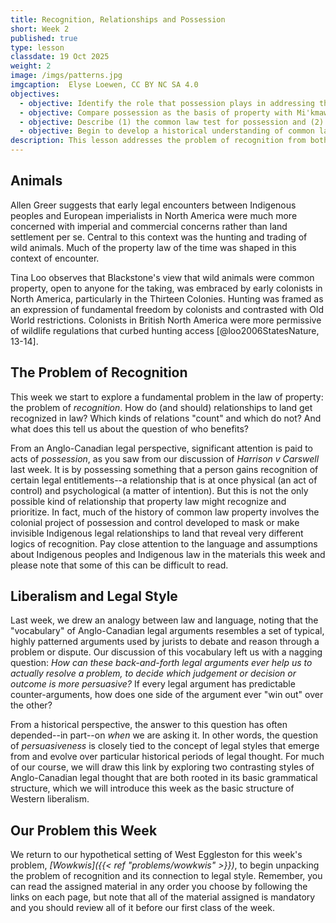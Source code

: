 ```yaml
---
title: Recognition, Relationships and Possession
short: Week 2
published: true
type: lesson
classdate: 19 Oct 2025
weight: 2
image: /imgs/patterns.jpg
imgcaption:  Elyse Loewen, CC BY NC SA 4.0
objectives:
  - objective: Identify the role that possession plays in addressing the 'problem of recognition' and connect this role with the basic dilemma of Western liberalism.  
  - objective: Compare possession as the basis of property with Mi'kmaw legal relationships to land and ecosystems encapsulated by the concept of Netukulimk.
  - objective: Describe (1) the common law test for possession and (2) the relative nature of common law possession and apply these to analyze problems. 
  - objective: Begin to develop a historical understanding of common law courts' approaches to Mi'kmaw treaty rights as an example of colonialism in law and explain their significance in resolving a dispute about possession of a wild animal. 
description: This lesson addresses the problem of recognition from both Anglo-Canadian and Mi'kmaq legal perspectives. 
---
```



## Animals

Allen Greer suggests that early legal encounters between Indigenous peoples and European imperialists in North America were much more concerned with imperial and commercial concerns rather than land settlement per se. Central to this context was the hunting and trading of wild animals. Much of the property law of the time was shaped in this context of encounter.  



Tina Loo observes that Blackstone's view that wild animals were common property, open to anyone for the taking, was embraced by early colonists in North America, particularly in the Thirteen Colonies. Hunting was framed as an expression of fundamental freedom by colonists and contrasted with Old World restrictions. Colonists in British North America were more permissive of wildlife regulations that curbed hunting access [@loo2006StatesNature, 13-14]. 



## The Problem of Recognition

This week we start to explore a fundamental problem in the law of property: the problem of *recognition*. How do (and should) relationships to land get recognized in law? Which kinds of relations "count" and which do not? And what does this tell us about the question of who benefits? 

From an Anglo-Canadian legal perspective, significant attention is paid to acts of *possession*, as you saw from our discussion of *Harrison v Carswell* last week. It is by possessing something that a person gains recognition of certain legal entitlements--a relationship that is at once physical (an act of control) and psychological (a matter of intention). But this is not the only possible kind of relationship that property law might recognize and prioritize. In fact, much of the history of common law property involves the colonial project of possession and control developed to mask or make invisible Indigenous legal relationships to land that reveal very different logics of recognition. Pay close attention to the language and assumptions about Indigenous peoples and Indigenous law in the materials this week and please note that some of this can be difficult to read. 

## Liberalism and Legal Style

Last week, we drew an analogy between law and language, noting that the "vocabulary" of Anglo-Canadian legal arguments resembles a set of typical, highly patterned arguments used by jurists to debate and reason through a problem or dispute. Our discussion of this vocabulary left us with a nagging question: *How can these back-and-forth legal arguments ever help us to actually resolve a problem, to decide which judgement or decision or outcome is more persuasive?* If every legal argument has predictable counter-arguments, how does one side of the argument ever "win out" over the other?

From a historical perspective, the answer to this question has often depended--in part--on *when* we are asking it. In other words, the question of *persuasiveness* is closely tied to the concept of legal styles that emerge from and evolve over particular historical periods of legal thought. For much of our course, we will draw this link by exploring two contrasting styles of Anglo-Canadian legal thought that are both rooted in its basic grammatical structure, which we will introduce this week as the basic structure of Western liberalism.  

## Our Problem this Week

We return to our hypothetical setting of West Eggleston for this week's problem, *[Wowkwis]({{< ref "problems/wowkwis" >}})*, to begin unpacking the problem of recognition and its connection to legal style. Remember, you can read the assigned material in any order you choose by following the links on each page, but note that all of the material assigned is mandatory and you should review all of it before our first class of the week.

